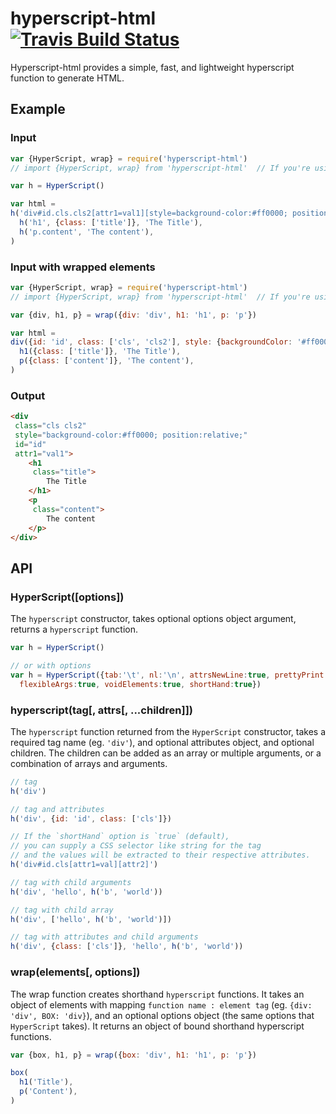 [travis]:       https://travis-ci.org/arccoza/hyperscript-html
[travis-img]:   https://img.shields.io/travis/arccoza/hyperscript-html.svg

# hyperscript-html [![Travis Build Status][travis-img]][travis]
Hyperscript-html provides a simple, fast, and lightweight hyperscript function to generate HTML.

## Example

### Input
```js
var {HyperScript, wrap} = require('hyperscript-html')
// import {HyperScript, wrap} from 'hyperscript-html'  // If you're using es modules.

var h = HyperScript()

var html = 
h('div#id.cls.cls2[attr1=val1][style=background-color:#ff0000; position:relative]',
  h('h1', {class: ['title']}, 'The Title'),
  h('p.content', 'The content'),
)
```

### Input with wrapped elements
```js
var {HyperScript, wrap} = require('hyperscript-html')
// import {HyperScript, wrap} from 'hyperscript-html'  // If you're using es modules.

var {div, h1, p} = wrap({div: 'div', h1: 'h1', p: 'p'})

var html = 
div({id: 'id', class: ['cls', 'cls2'], style: {backgroundColor: '#ff0000', position: 'relative'}},
  h1({class: ['title']}, 'The Title'),
  p({class: ['content']}, 'The content'),
)
```

### Output
```html
<div
 class="cls cls2"
 style="background-color:#ff0000; position:relative;"
 id="id"
 attr1="val1">
	<h1
	 class="title">
		The Title
	</h1>
	<p
	 class="content">
		The content
	</p>
</div>
```

## API

### HyperScript([options])

The `hyperscript` constructor, takes optional options object argument, returns a `hyperscript` function.

```js
var h = HyperScript()

// or with options
var h = HyperScript({tab:'\t', nl:'\n', attrsNewLine:true, prettyPrint:true,
  flexibleArgs:true, voidElements:true, shortHand:true})
```

### hyperscript(tag[, attrs[, ...children]])

The `hyperscript` function returned from the `HyperScript` constructor, takes a required tag name (eg. `'div'`), and optional attributes object, and optional children. The children can be added as an array or multiple arguments, or a combination of arrays and arguments.

```js
// tag
h('div')

// tag and attributes
h('div', {id: 'id', class: ['cls']})

// If the `shortHand` option is `true` (default),
// you can supply a CSS selector like string for the tag
// and the values will be extracted to their respective attributes.
h('div#id.cls[attr1=val][attr2]')

// tag with child arguments
h('div', 'hello', h('b', 'world'))

// tag with child array
h('div', ['hello', h('b', 'world')])

// tag with attributes and child arguments
h('div', {class: ['cls']}, 'hello', h('b', 'world'))
```

### wrap(elements[, options])

The wrap function creates shorthand `hyperscript` functions. It takes an object of elements with mapping `function name : element tag` (eg. `{div: 'div', BOX: 'div}`), and an optional options object (the same options that `HyperScript` takes). It returns an object of bound shorthand hyperscript functions.

```js
var {box, h1, p} = wrap({box: 'div', h1: 'h1', p: 'p'})

box(
  h1('Title'),
  p('Content'),
)
```
